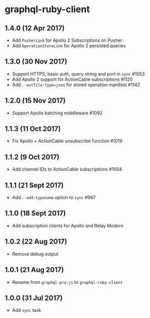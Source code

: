 # graphql-ruby-client

## 1.4.0 (12 Apr 2017)

- Add `PusherLink` for Apollo 2 Subscriptions on Pusher
- Add `OperationStoreLink` for Apollo 2 persisted queries

## 1.3.0 (30 Nov 2017)

- Support HTTPS, basic auth, query string and port in `sync` #1053
- Add Apollo 2 support for ActionCable subscriptions #1120
- Add `--outfile-type=json` for stored operation manifest #1142

## 1.2.0 (15 Nov 2017)

- Support Apollo batching middleware #1092

## 1.1.3 (11 Oct 2017)

- Fix Apollo + ActionCable unsubscribe function #1019

## 1.1.2 (9 Oct 2017)

- Add channel IDs to ActionCable subscriptions #1004

## 1.1.1 (21 Sept 2017)

- Add `--add-typename` option to `sync` #967

## 1.1.0 (18 Sept 2017)

- Add subscription clients for Apollo and Relay Modern

## 1.0.2 (22 Aug 2017)

- Remove debug output

## 1.0.1 (21 Aug 2017)

- Rename from `graphql-pro-js` to `graphql-ruby-client`

## 1.0.0 (31 Jul 2017)

- Add `sync` task
